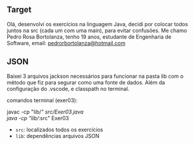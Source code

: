 ## Target

Olá, desenvolvi os exercícios na linguagem Java, decidi por colocar todos juntos na src (cada um com uma main), para evitar confusões. 
Me chamo Pedro Rosa Bortolanza, tenho 19 anos, estudante de Engenharia de Software, email: pedrorbortolanza@hotmail.com

## JSON

Baixei 3 arquivos jackson necessários para funcionar na pasta lib com o método que fiz para segurar como uma fonte de dados.
Além da configuração do .vscode, e classpath no terminal. 

comandos terminal (exer03): 

  javac -cp "lib/*" src/Exer03.java    
  java -cp "lib/*:src" Exer03

- `src`: localizados todos os exercícios
- `lib`: dependências arquivos JSON

